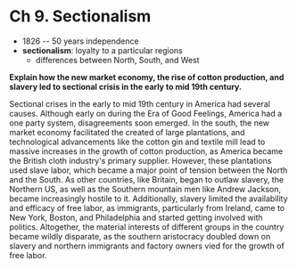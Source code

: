 # Ch 9. Sectionalism
* 1826 -- 50 years independence
* **sectionalism**: loyalty to a particular regions
    - differences between North, South, and West

**Explain how the new market economy, the rise of cotton production, and slavery led to sectional crisis in the early to mid 19th century.**

Sectional crises in the early to mid 19th century in America had several causes. Although early on during the Era of Good Feelings, America had a one party system, disagreements soon emerged. In the south, the new market economy facilitated the created of large plantations, and technological advancements like the cotton gin and textile mill lead to massive increases in the growth of cotton production, as America became the British cloth industry's primary supplier. However, these plantations used slave labor, which became a major point of tension between the North and the South. As other countries, like Britain, began to outlaw slavery, the Northern US, as well as the Southern mountain men like Andrew Jackson, became increasingly hostile to it. Additionally, slavery limited the availability and efficacy of free labor, as immigrants, particularly from Ireland, came to New York, Boston, and Philadelphia and started getting involved with politics. Altogether, the material interests of different groups in the country became wildly disparate, as the southern aristocracy doubled down on slavery and northern immigrants and factory owners vied for the growth of free labor.
